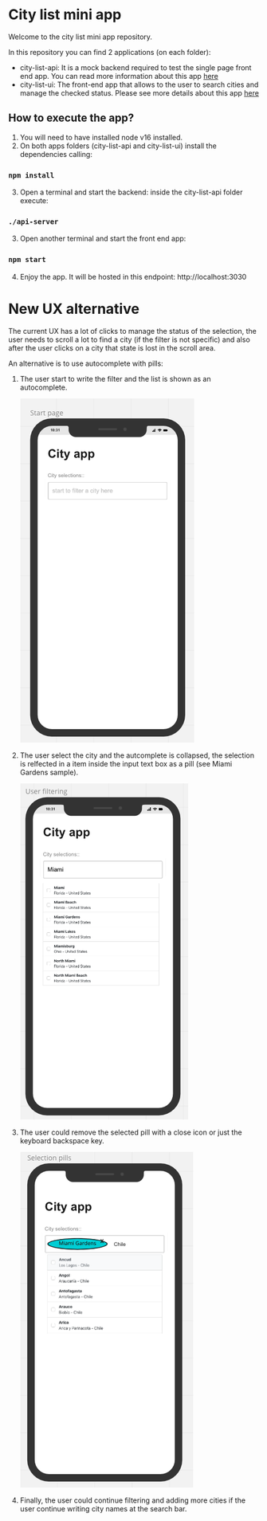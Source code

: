 # City list mini app
Welcome to the city list mini app repository.

In this repository you can find 2 applications (on each folder):
* city-list-api: It is a mock backend required to test the single page front end app. You can read more information about this app [ here](https://github.com/raochoar/citylist/tree/main/city-list-api)
* city-list-ui: The front-end app that allows to the user to search cities and manage the checked status. Please see more details about this app [here](https://github.com/raochoar/citylist/tree/main/city-list-ui)

## How to execute the app?
1. You will need to have installed node v16 installed.
2. On both apps folders (city-list-api and city-list-ui) install the dependencies calling:
### `npm install`
3. Open a terminal and start the backend: inside the city-list-api folder execute: 
### `./api-server`
3. Open another terminal and start the front end app:
### `npm start`
4. Enjoy the app. It will be hosted in this endpoint: http://localhost:3030

# New UX alternative

The current UX has a lot of clicks to manage the status of the selection, the user needs to scroll a lot to find a city (if the filter is not specific) and also after the user clicks on a city that state is lost in the scroll area.

An alternative is to use autocomplete with pills:
1) The user start to write the filter and the list is shown as an autocomplete.

   ![Screenshot](new-ux-low-res-wireframes/step1.png)
   
2) The user select the city and the autcomplete is collapsed, the selection is relfected in a item inside the input text box as a pill (see Miami Gardens sample).

   ![Screenshot](new-ux-low-res-wireframes/step2.png)
   
3) The user could remove the selected pill with a close icon or just the keyboard backspace key.

   ![Screenshot](new-ux-low-res-wireframes/step3.png)
   
4) Finally, the user could continue filtering and adding more cities if the user continue writing city names at the search bar.


